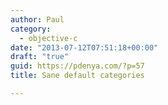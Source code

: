 ```yaml
---
author: Paul
category:
  - objective-c
date: "2013-07-12T07:51:18+00:00"
draft: "true"
guid: https://pdenya.com/?p=57
title: Sane default categories

---
```


